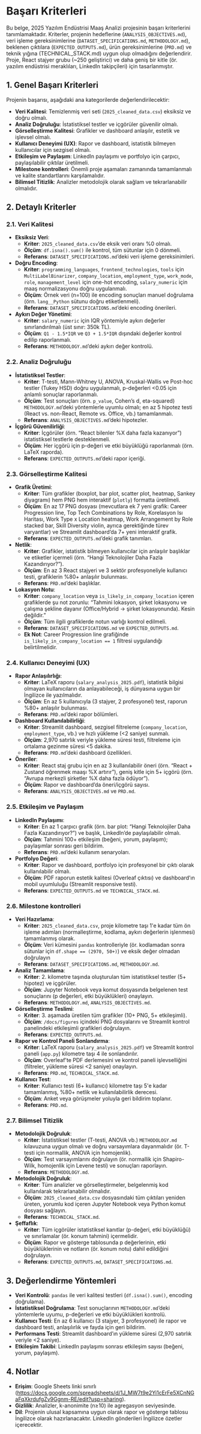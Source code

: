 # Başarı Kriterleri

Bu belge, 2025 Yazılım Endüstrisi Maaş Analizi projesinin başarı kriterlerini tanımlamaktadır. Kriterler, projenin hedeflerine (`ANALYSIS_OBJECTIVES.md`), veri işleme gereksinimlerine (`DATASET_SPECIFICATIONS.md`, `METHODOLOGY.md`), beklenen çıktılara (`EXPECTED_OUTPUTS.md`), ürün gereksinimlerine (`PRD.md`) ve teknik yığına (TECHNICAL_STACK.md) uygun olup olmadığını değerlendirir. Proje, React stajyer grubu (~250 geliştirici) ve daha geniş bir kitle (ör. yazılım endüstrisi meraklıları, LinkedIn takipçileri) için tasarlanmıştır.

## 1. Genel Başarı Kriterleri
Projenin başarısı, aşağıdaki ana kategorilerde değerlendirilecektir:
- **Veri Kalitesi**: Temizlenmiş veri seti (`2025_cleaned_data.csv`) eksiksiz ve doğru olmalı.
- **Analiz Doğruluğu**: İstatistiksel testler ve içgörüler güvenilir olmalı.
- **Görselleştirme Kalitesi**: Grafikler ve dashboard anlaşılır, estetik ve işlevsel olmalı.
- **Kullanıcı Deneyimi (UX)**: Rapor ve dashboard, istatistik bilmeyen kullanıcılar için sezgisel olmalı.
- **Etkileşim ve Paylaşım**: LinkedIn paylaşımı ve portfolyo için çarpıcı, paylaşılabilir çıktılar üretilmeli.
- **Milestone kontrolleri**: Önemli proje aşamaları zamanında tamamlanmalı ve kalite standartlarını karşılamalıdır.
- **Bilimsel Titizlik**: Analizler metodolojik olarak sağlam ve tekrarlanabilir olmalıdır.

## 2. Detaylı Kriterler
### 2.1. Veri Kalitesi
- **Eksiksiz Veri**:
  - **Kriter**: `2025_cleaned_data.csv`’de eksik veri oranı %0 olmalı.
  - **Ölçüm**: `df.isna().sum()` ile kontrol, tüm sütunlar için 0 dönmeli.
  - **Referans**: `DATASET_SPECIFICATIONS.md`’deki veri işleme gereksinimleri.
- **Doğru Encoding**:
  - **Kriter**: `programming_languages`, `frontend_technologies`, `tools` için `MultiLabelBinarizer`, `company_location`, `employment_type`, `work_mode`, `role`, `management_level` için one-hot encoding, `salary_numeric` için maaş normalizasyonu doğru uygulanmalı.
  - **Ölçüm**: Örnek veri (n=100) ile encoding sonuçları manuel doğrulama (örn. `lang__Python` sütunu doğru etiketlenmeli).
  - **Referans**: `DATASET_SPECIFICATIONS.md`’deki encoding önerileri.
- **Aykırı Değer Yönetimi**:
  - **Kriter**: `salary_numeric` için IQR yöntemiyle aykırı değerler sınırlandırılmalı (üst sınır: 350k TL).
  - **Ölçüm**: `Q1 - 1.5*IQR` ve `Q3 + 1.5*IQR` dışındaki değerler kontrol edilip raporlanmalı.
  - **Referans**: `METHODOLOGY.md`’deki aykırı değer kontrolü.

### 2.2. Analiz Doğruluğu
- **İstatistiksel Testler**:
  - **Kriter**: T-testi, Mann-Whitney U, ANOVA, Kruskal-Wallis ve Post-hoc testler (Tukey HSD) doğru uygulanmalı, p-değerleri <0.05 için anlamlı sonuçlar raporlanmalı.
  - **Ölçüm**: Test sonuçları (örn. `p_value`, Cohen’s d, eta-squared) `METHODOLOGY.md`’deki yöntemlerle uyumlu olmalı; en az 5 hipotez testi (React vs. non-React, Remote vs. Office, vb.) tamamlanmalı.
  - **Referans**: `ANALYSIS_OBJECTIVES.md`’deki hipotezler.
- **İçgörü Güvenilirliği**:
  - **Kriter**: İçgörüler (örn. “React bilenler %X daha fazla kazanıyor”) istatistiksel testlerle desteklenmeli.
  - **Ölçüm**: Her içgörü için p-değeri ve etki büyüklüğü raporlanmalı (örn. LaTeX raporda).
  - **Referans**: `EXPECTED_OUTPUTS.md`’deki rapor içeriği.

### 2.3. Görselleştirme Kalitesi
- **Grafik Üretimi**:
  - **Kriter**: Tüm grafikler (boxplot, bar plot, scatter plot, heatmap, Sankey diyagramı) hem PNG hem interaktif (`plotly`) formatta üretilmeli.
  - **Ölçüm**: En az 17 PNG dosyası (mevcutlara ek 7 yeni grafik: Career Progression line, Top Tech Combinations by Role, Korelasyon Isı Haritası, Work Type x Location heatmap, Work Arrangement by Role stacked bar, Skill Diversity violin, ayrıca gerektiğinde türev varyantlar) ve Streamlit dashboard’da 7+ yeni interaktif grafik.
  - **Referans**: `EXPECTED_OUTPUTS.md`’deki grafik tanımları.
- **Netlik**:
  - **Kriter**: Grafikler, istatistik bilmeyen kullanıcılar için anlaşılır başlıklar ve etiketler içermeli (örn. “Hangi Teknolojiler Daha Fazla Kazandırıyor?”).
  - **Ölçüm**: En az 3 React stajyeri ve 3 sektör profesyoneliyle kullanıcı testi, grafiklerin %80+ anlaşılır bulunması.
  - **Referans**: `PRD.md`’deki başlıklar.
- **Lokasyon Notu**:
  - **Kriter**: `company_location` veya `is_likely_in_company_location` içeren grafiklerde şu not zorunlu: “Tahmini lokasyon, şirket lokasyonu ve çalışma şekline dayanır (Office/Hybrid → şirket lokasyonunda). Kesin değildir.”
  - **Ölçüm**: Tüm ilgili grafiklerde notun varlığı kontrol edilmeli.
  - **Referans**: `DATASET_SPECIFICATIONS.md` ve `EXPECTED_OUTPUTS.md`.
  - **Ek Not**: Career Progression line grafiğinde `is_likely_in_company_location == 1` filtresi uygulandığı belirtilmelidir.

### 2.4. Kullanıcı Deneyimi (UX)
- **Rapor Anlaşılırlığı**:
  - **Kriter**: LaTeX raporu (`salary_analysis_2025.pdf`), istatistik bilgisi olmayan kullanıcıların da anlayabileceği, iş dünyasına uygun bir İngilizce ile yazılmalıdır.
  - **Ölçüm**: En az 5 kullanıcıyla (3 stajyer, 2 profesyonel) test, raporun %80+ anlaşılır bulunması.
  - **Referans**: `PRD.md`’deki rapor bölümleri.
- **Dashboard Kullanılabilirliği**:
  - **Kriter**: Streamlit dashboard, sezgisel filtreleme (`company_location`, `employment_type`, vb.) ve hızlı yükleme (<2 saniye) sunmalı.
  - **Ölçüm**: 2,970 satırlık veriyle yükleme süresi testi, filtreleme için ortalama gezinme süresi <5 dakika.
  - **Referans**: `PRD.md`’deki dashboard özellikleri.
- **Öneriler**:
  - **Kriter**: React staj grubu için en az 3 kullanılabilir öneri (örn. “React + Zustand öğrenmek maaşı %X artırır”), geniş kitle için 5+ içgörü (örn. “Avrupa merkezli şirketler %X daha fazla ödüyor”).
  - **Ölçüm**: Rapor ve dashboard’da öneri/içgörü sayısı.
  - **Referans**: `ANALYSIS_OBJECTIVES.md` ve `PRD.md`.

### 2.5. Etkileşim ve Paylaşım
- **LinkedIn Paylaşımı**:
  - **Kriter**: En az 1 çarpıcı grafik (örn. bar plot: “Hangi Teknolojiler Daha Fazla Kazandırıyor?”) ve başlık, LinkedIn’de paylaşılabilir olmalı.
  - **Ölçüm**: Tahmini 100+ etkileşim (beğeni, yorum, paylaşım); paylaşımlar sonrası geri bildirim.
  - **Referans**: `PRD.md`’deki kullanım senaryoları.
- **Portfolyo Değeri**:
  - **Kriter**: Rapor ve dashboard, portfolyo için profesyonel bir çıktı olarak kullanılabilir olmalı.
  - **Ölçüm**: PDF raporun estetik kalitesi (Overleaf çıktısı) ve dashboard’ın mobil uyumluluğu (Streamlit responsive testi).
  - **Referans**: `EXPECTED_OUTPUTS.md` ve `TECHNICAL_STACK.md`.

### 2.6. Milestone kontrolleri
- **Veri Hazırlama**:
  - **Kriter**: `2025_cleaned_data.csv`, proje kilometre taşı 1'e kadar tüm ön işleme adımları (normalleştirme, kodlama, aykırı değerlerin işlenmesi) tamamlanmış olarak.
  - **Ölçüm**: Veri kümesini `pandas` kontrolleriyle (ör. kodlamadan sonra sütunlar için `df.shape == (2970, 50+)`) ve eksik değer olmadan doğrulayın
  - **Referans**: `DATASET_SPECIFICATIONS.md`, `METHODOLOGY.md`.
- **Analiz Tamamlama**:
  - **Kriter**: 2. kilometre taşında oluşturulan tüm istatistiksel testler (5+ hipotez) ve içgörüler.
  - **Ölçüm**: Jupyter Notebook veya komut dosyasında belgelenen test sonuçlarını (p değerleri, etki büyüklükleri) onaylayın.
  - **Referans**: `METHODOLOGY.md`, `ANALYSIS_OBJECTIVES.md`.
- **Görselleştirme Teslimi**:
  - **Kriter**: 3. aşamada üretilen tüm grafikler (10+ PNG, 5+ etkileşimli).
  - **Ölçüm**: `/docs/figures` içindeki PNG dosyalarını ve Streamlit kontrol panelindeki etkileşimli grafikleri doğrulayın.
  - **Referans**: `EXPECTED_OUTPUTS.md`.
- **Rapor ve Kontrol Paneli Sonlandırma**:
  - **Kriter**: LaTeX raporu (`salary_analysis_2025.pdf`) ve Streamlit kontrol paneli (`app.py`) kilometre taşı 4 ile sonlandırılır.
  - **Ölçüm**: Overleaf'te PDF derlemesini ve kontrol paneli işlevselliğini (filtreler, yükleme süresi <2 saniye) onaylayın.
  - **Referans**: `PRD.md`, `TECHNICAL_STACK.md`.
- **Kullanıcı Test**:
  - **Kriter**:  Kullanıcı testi (6+ kullanıcı) kilometre taşı 5'e kadar tamamlanmış, %80+ netlik ve kullanılabilirlik derecesi.
  - **Ölçüm**: Anket veya görüşmeler yoluyla geri bildirim toplanır.
  - **Referans**: `PRD.md`.

### 2.7. Bilimsel Titizlik
- **Metodolojik Doğruluk**:
  - **Kriter**: İstatistiksel testler (T-testi, ANOVA vb.) `METHODOLOGY.md` kılavuzuna uygun olmalı ve doğru varsayımlara dayanmalıdır (ör. T-testi için normallik, ANOVA için homojenlik).
  - **Ölçüm**: Test varsayımlarını doğrulayın (ör. normallik için Shapiro-Wilk, homojenlik için Levene testi) ve sonuçları raporlayın.
  - **Referans**: `METHODOLOGY.md`.
- **Metodolojik Doğruluk**:
  - **Kriter**: Tüm analizler ve görselleştirmeler, belgelenmiş kod kullanılarak tekrarlanabilir olmalıdır.
  - **Ölçüm**: `2025_cleaned_data.csv` dosyasındaki tüm çıktıları yeniden üreten, yorumlu kod içeren Jupyter Notebook veya Python komut dosyası sağlayın.
  - **Referans**: `TECHNICAL_STACK.md`.
- **Şeffaflık**:
  - **Kriter**: Tüm içgörüler istatistiksel kanıtlar (p-değeri, etki büyüklüğü) ve sınırlamalar (ör. konum tahmini) içermelidir.
  - **Ölçüm**: Rapor ve gösterge tablosunda p değerlerinin, etki büyüklüklerinin ve notların (ör. konum notu) dahil edildiğini doğrulayın.
  - **Referans**: `EXPECTED_OUTPUTS.md`, `DATASET_SPECIFICATIONS.md`.


## 3. Değerlendirme Yöntemleri
- **Veri Kontrolü**: `pandas` ile veri kalitesi testleri (`df.isna().sum()`, encoding doğrulama).
- **İstatistiksel Doğrulama**: Test sonuçlarının `METHODOLOGY.md`’deki yöntemlerle uyumu, p-değerleri ve etki büyüklükleri kontrolü.
- **Kullanıcı Testi**: En az 6 kullanıcı (3 stajyer, 3 profesyonel) ile rapor ve dashboard testi, anlaşılırlık ve fayda için geri bildirim.
- **Performans Testi**: Streamlit dashboard’ın yükleme süresi (2,970 satırlık veriyle <2 saniye).
- **Etkileşim Takibi**: LinkedIn paylaşımı sonrası etkileşim sayısı (beğeni, yorum, paylaşım).

## 4. Notlar
- **Erişim**: Google Sheets linki sınırlı (https://docs.google.com/spreadsheets/d/1J_MW7t9e2Yi1cErFe5XCnNGaFqXkrdufgZv9Ggnm-RE/edit?usp=sharing).
- **Gizlilik**: Analizler, k-anonimite (n≥10) ile agregasyon seviyesinde.
- **Dil**: Projenin ulusal kapsamına uygun olarak rapor ve gösterge tablosu İngilizce olarak hazırlanacaktır. LinkedIn gönderileri İngilizce özetler içerecektir.